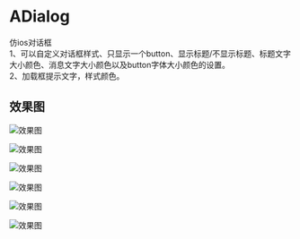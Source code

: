 # ADialog  
仿ios对话框  
1、可以自定义对话框样式、只显示一个button、显示标题/不显示标题、标题文字大小颜色、消息文字大小颜色以及button字体大小颜色的设置。  
2、加载框提示文字，样式颜色。  


效果图
-------
![效果图](/images/image1.jpg)  

![效果图](/images/image2.jpg)  

![效果图](/images/image3.jpg)  

![效果图](/images/image4.jpg)  

![效果图](/images/image5.jpg)  

![效果图](/images/image6.jpg)

